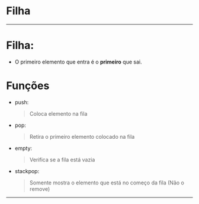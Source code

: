 # Filha
---
# Filha:
- O primeiro elemento que entra é o **primeiro** que sai.

# Funções
- push:
    > Coloca elemento na fila
- pop:
    > Retira o primeiro elemento colocado na fila
- empty:
    > Verifica se a fila está vazia
- stackpop:
    > Somente mostra o elemento que está no começo da fila (Não o remove)    
---